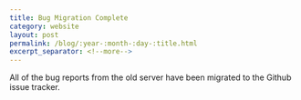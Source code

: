 ```yaml
---
title: Bug Migration Complete
category: website
layout: post
permalink: /blog/:year-:month-:day-:title.html
excerpt_separator: <!--more-->
---
```


All of the bug reports from the old server have been migrated to the Github
issue tracker.

